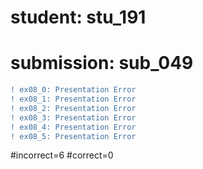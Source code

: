 # student: stu_191
# submission: sub_049

```diff
! ex08_0: Presentation Error
! ex08_1: Presentation Error
! ex08_2: Presentation Error
! ex08_3: Presentation Error
! ex08_4: Presentation Error
! ex08_5: Presentation Error
```
#incorrect=6
#correct=0
